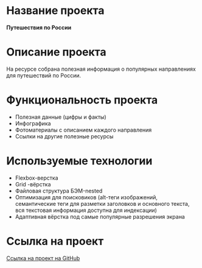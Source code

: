 # Название проекта

**Путешествия по России**

# Описание проекта

На ресурсе собрана полезная информация о популярных направлениях для путешествий по России.

# Функциональность проекта

- Полезная данные (цифры и факты)
- Инфографика
- Фотоматериалы с описанием каждого направления
- Ссылки на другие полезные ресурсы

# Используемые технологии

- Flexbox-верстка
- Grid -вёрстка
- Файловая структура БЭМ-nested
- Оптимизация для поисковиков (alt-теги изображений, семантические теги для разметки заголовков и основного текста, вся текстовая информация доступна для индексации)
- Адаптивная вёрстка под самые популярные разрешения экрана

# Ссылка на проект

[Ссылка на проект на GitHub](https://github.com/MalakhN/russian-travel.git)
